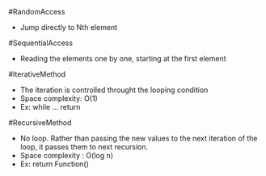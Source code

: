 #RandomAccess 
- Jump directly to Nth element

#SequentialAccess	
- Reading the elements one by one, starting at the first element

#IterativeMethod
- The iteration is controlled throught the looping condition
- Space complexity: O(1)
- Ex: while ... return

#RecursiveMethod
- No loop. Rather than passing the new values to the next iteration of the loop, it passes them to next recursion.
- Space complexity : O(log n)
- Ex: return Function()
